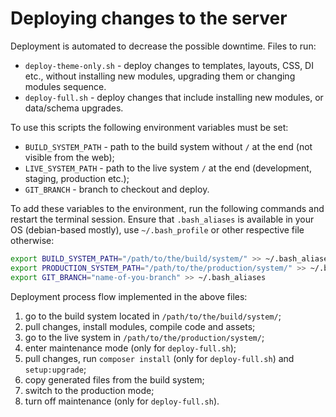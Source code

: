 # Deploying changes to the server #

Deployment is automated to decrease the possible downtime. Files to run:
- `deploy-theme-only.sh` - deploy changes to templates, layouts, CSS, DI etc., without installing new modules, upgrading them or changing modules sequence.
- `deploy-full.sh` - deploy changes that include installing new modules, or data/schema upgrades.
  ​

To use this scripts the following environment variables must be set:
- `BUILD_SYSTEM_PATH` - path to the build system without `/` at the end (not visible from the web);
- `LIVE_SYSTEM_PATH` - path to the live system `/` at the end (development, staging, production etc.);
- `GIT_BRANCH` - branch to checkout and deploy.
  ​

To add these variables to the environment, run the following commands and restart the terminal session. Ensure that
`.bash_aliases` is available in your OS (debian-based mostly), use `~/.bash_profile` or other respective file otherwise:
​
```bash
export BUILD_SYSTEM_PATH="/path/to/the/build/system/" >> ~/.bash_aliases
export PRODUCTION_SYSTEM_PATH="/path/to/the/production/system/" >> ~/.bash_aliases
export GIT_BRANCH="name-of-you-branch" >> ~/.bash_aliases
```

Deployment process flow implemented in the above files:

1) go to the build system located in `/path/to/the/build/system/`;
2) pull changes, install modules, compile code and assets;
3) go to the live system in `/path/to/the/production/system/`;
4) enter maintenance mode (only for `deploy-full.sh`);
5) pull changes, run `composer install` (only for `deploy-full.sh`) and `setup:upgrade`;
6) copy generated files from the build system;
7) switch to the production mode;
8) turn off maintenance (only for `deploy-full.sh`).
